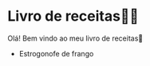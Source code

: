 # Livro de receitas:man_cook:

Olá! Bem vindo ao meu livro de receitas:1st_place_medal:

- Estrogonofe de frango 
